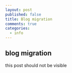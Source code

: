 ```yaml
---
layout: post
published: false
title: Blog migration
comments: true
categories: 
  - info
---
```


## blog migration

this post should not be visible
